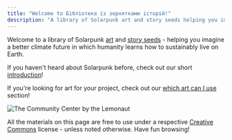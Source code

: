 ```yaml
---
title: "Welcome to Бібліотека із зернятками історій!"
description: "A library of Solarpunk art and story seeds helping you imagine a better climate future!"
---
```


Welcome to a library of Solarpunk [art](/art) and [story seeds](/seeds) - helping you imagine a better climate future in which humanity learns how to sustainably live on Earth.

If you haven't heard about Solarpunk before, check out our short [introduction](/essays/what-is-solarpunk)!

If you're looking for art for your project, check out our [which art can I use](/pages/which-art-can-i-use/) section!

![The Community Center by the Lemonaut](cover.jpg "[The Community Center](/art/the-lemonaut-community-center/) CC BY-SA 4.0 [The Lemonaut](/authors/thelemonaut)")

All the materials on this page are free to use under a respective [Creative Commons](https://creativecommons.org/share-your-work/cclicenses/) license - unless noted otherwise. Have fun browsing!